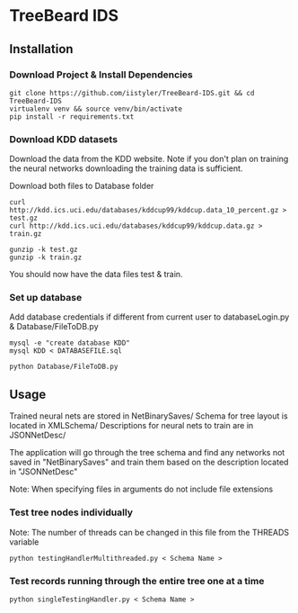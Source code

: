 # TreeBeard IDS

## Installation  
### Download Project & Install Dependencies
```
git clone https://github.com/iistyler/TreeBeard-IDS.git && cd TreeBeard-IDS  
virtualenv venv && source venv/bin/activate  
pip install -r requirements.txt 
```
  
### Download KDD datasets
Download the data from the KDD website. Note if you don't plan on training the neural networks downloading the training data is sufficient.

Download both files to Database folder

```
curl http://kdd.ics.uci.edu/databases/kddcup99/kddcup.data_10_percent.gz > test.gz 
curl http://kdd.ics.uci.edu/databases/kddcup99/kddcup.data.gz > train.gz

gunzip -k test.gz
gunzip -k train.gz
```

You should now have the data files test & train.

### Set up database
Add database credentials if different from current user to databaseLogin.py & Database/FileToDB.py

```
mysql -e "create database KDD"
mysql KDD < DATABASEFILE.sql

python Database/FileToDB.py
```

## Usage

Trained neural nets are stored in NetBinarySaves/
Schema for tree layout is located in XMLSchema/
Descriptions for neural nets to train are in JSONNetDesc/

The application will go through the tree schema and find any networks not saved in "NetBinarySaves" and train them based on the description located in "JSONNetDesc"

Note: When specifying files in arguments do not include file extensions

### Test tree nodes individually
Note: The number of threads can be changed in this file from the THREADS variable

```
python testingHandlerMultithreaded.py < Schema Name >
```

### Test records running through the entire tree one at a time
```
python singleTestingHandler.py < Schema Name >
```
